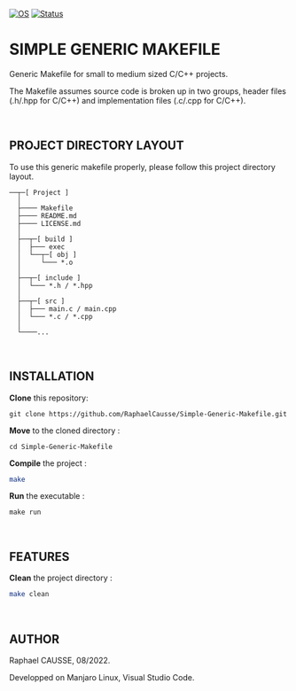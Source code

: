 [![OS](https://img.shields.io/badge/os-linux-blue.svg)](https://shields.io/)
[![Status](https://img.shields.io/badge/status-completed-success.svg)](https://shields.io/)

# SIMPLE GENERIC MAKEFILE

Generic Makefile for small to medium sized C/C++ projects.

The Makefile assumes source code is broken up in two groups, header files (.h/.hpp for C/C++) and implementation files (.c/.cpp for C/C++).

<br>

## PROJECT DIRECTORY LAYOUT

To use this generic makefile properly, please follow this project directory layout.
```
──┬─[ Project ]
  │
  ├──── Makefile
  ├──── README.md
  ├──── LICENSE.md
  │
  ├──┬─[ build ]
  │  ├─── exec
  │  └──┬─[ obj ]
  │     └─── *.o
  │
  ├──┬─[ include ]
  │  └─── *.h / *.hpp
  │
  ├──┬─[ src ]
  │  ├─── main.c / main.cpp
  │  └─── *.c / *.cpp
  │
  └────...
```
<br>

## INSTALLATION

**Clone** this repository:
```
git clone https://github.com/RaphaelCausse/Simple-Generic-Makefile.git
```
**Move** to the cloned directory :
```
cd Simple-Generic-Makefile
```
**Compile** the project :
```bash
make
```
**Run** the executable :
```
make run
```
<br>

## FEATURES

**Clean** the project directory :
```bash
make clean
```
<br>

## AUTHOR

Raphael CAUSSE, 08/2022.

Developped on Manjaro Linux, Visual Studio Code.
